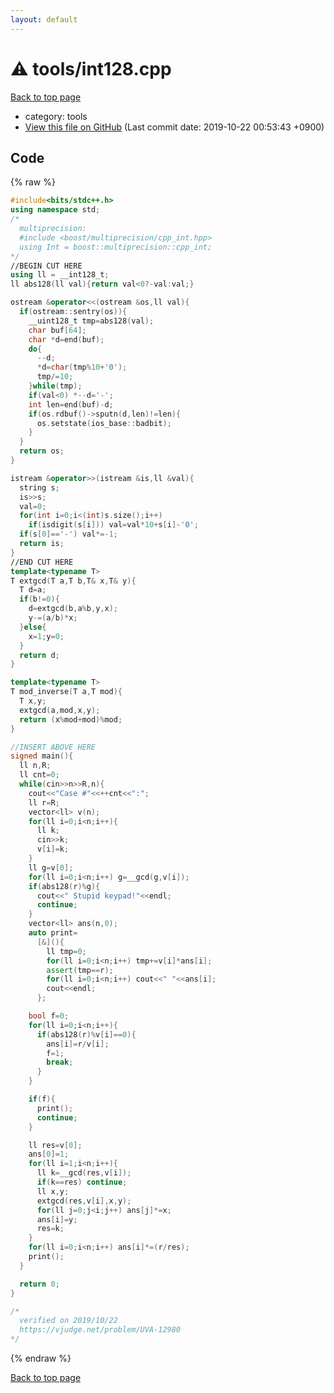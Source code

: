 ```yaml
---
layout: default
---
```


<!-- mathjax config similar to math.stackexchange -->
<script type="text/javascript" async
  src="https://cdnjs.cloudflare.com/ajax/libs/mathjax/2.7.5/MathJax.js?config=TeX-MML-AM_CHTML">
</script>
<script type="text/x-mathjax-config">
  MathJax.Hub.Config({
    TeX: { equationNumbers: { autoNumber: "AMS" }},
    tex2jax: {
      inlineMath: [ ['$','$'] ],
      processEscapes: true
    },
    "HTML-CSS": { matchFontHeight: false },
    displayAlign: "left",
    displayIndent: "2em"
  });
</script>

<script type="text/javascript" src="https://cdnjs.cloudflare.com/ajax/libs/jquery/3.4.1/jquery.min.js"></script>
<script src="https://cdn.jsdelivr.net/npm/jquery-balloon-js@1.1.2/jquery.balloon.min.js" integrity="sha256-ZEYs9VrgAeNuPvs15E39OsyOJaIkXEEt10fzxJ20+2I=" crossorigin="anonymous"></script>
<script type="text/javascript" src="../../assets/js/copy-button.js"></script>
<link rel="stylesheet" href="../../assets/css/copy-button.css" />


# :warning: tools/int128.cpp
<a href="../../index.html">Back to top page</a>

* category: tools
* <a href="{{ site.github.repository_url }}/blob/master/tools/int128.cpp">View this file on GitHub</a> (Last commit date: 2019-10-22 00:53:43 +0900)




## Code
{% raw %}
```cpp
#include<bits/stdc++.h>
using namespace std;
/*
  multiprecision:
  #include <boost/multiprecision/cpp_int.hpp>
  using Int = boost::multiprecision::cpp_int;
*/
//BEGIN CUT HERE
using ll = __int128_t;
ll abs128(ll val){return val<0?-val:val;}

ostream &operator<<(ostream &os,ll val){
  if(ostream::sentry(os)){
    __uint128_t tmp=abs128(val);
    char buf[64];
    char *d=end(buf);
    do{
      --d;
      *d=char(tmp%10+'0');
      tmp/=10;
    }while(tmp);
    if(val<0) *--d='-';
    int len=end(buf)-d;
    if(os.rdbuf()->sputn(d,len)!=len){
      os.setstate(ios_base::badbit);
    }
  }
  return os;
}

istream &operator>>(istream &is,ll &val){
  string s;
  is>>s;
  val=0;
  for(int i=0;i<(int)s.size();i++)
    if(isdigit(s[i])) val=val*10+s[i]-'0';
  if(s[0]=='-') val*=-1;
  return is;
}
//END CUT HERE
template<typename T>
T extgcd(T a,T b,T& x,T& y){
  T d=a;
  if(b!=0){
    d=extgcd(b,a%b,y,x);
    y-=(a/b)*x;
  }else{
    x=1;y=0;
  }
  return d;
}

template<typename T>
T mod_inverse(T a,T mod){
  T x,y;
  extgcd(a,mod,x,y);
  return (x%mod+mod)%mod;
}

//INSERT ABOVE HERE
signed main(){
  ll n,R;
  ll cnt=0;
  while(cin>>n>>R,n){
    cout<<"Case #"<<++cnt<<":";
    ll r=R;
    vector<ll> v(n);
    for(ll i=0;i<n;i++){
      ll k;
      cin>>k;
      v[i]=k;
    }
    ll g=v[0];
    for(ll i=0;i<n;i++) g=__gcd(g,v[i]);
    if(abs128(r)%g){
      cout<<" Stupid keypad!"<<endl;
      continue;
    }
    vector<ll> ans(n,0);
    auto print=
      [&](){
        ll tmp=0;
        for(ll i=0;i<n;i++) tmp+=v[i]*ans[i];
        assert(tmp==r);
        for(ll i=0;i<n;i++) cout<<" "<<ans[i];
        cout<<endl;
      };

    bool f=0;
    for(ll i=0;i<n;i++){
      if(abs128(r)%v[i]==0){
        ans[i]=r/v[i];
        f=1;
        break;
      }
    }

    if(f){
      print();
      continue;
    }

    ll res=v[0];
    ans[0]=1;
    for(ll i=1;i<n;i++){
      ll k=__gcd(res,v[i]);
      if(k==res) continue;
      ll x,y;
      extgcd(res,v[i],x,y);
      for(ll j=0;j<i;j++) ans[j]*=x;
      ans[i]=y;
      res=k;
    }
    for(ll i=0;i<n;i++) ans[i]*=(r/res);
    print();
  }

  return 0;
}

/*
  verified on 2019/10/22
  https://vjudge.net/problem/UVA-12980
*/

```
{% endraw %}

<a href="../../index.html">Back to top page</a>

